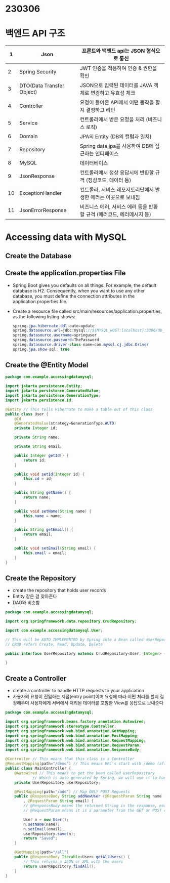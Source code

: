 # 230306

# 백엔드 API 구조

| 1 | Json | 프론트와 백엔드 api는 JSON 형식으로 통신 |
| --- | --- | --- |
| 2 | Spring Security | JWT 인증을 적용하여 인증 & 권한을 확인 |
| 3 | DTO(Data Transfer Object) | JSON으로 입력된 데이터를 JAVA 객체로 변경하고 유효성 체크 |
| 4 | Controller | 요청이 들어온 API에서 어떤 동작을 할지 결정하고 리턴 |
| 5 | Service | 컨트롤러에서 받은 요청을 처리 (비즈니스 로직) |
| 6 | Domain | JPA의 Entity (DB의 컬럼과 일치) |
| 7 | Repository | Spring data jpa를 사용하여 DB에 접근하는 인터페이스 |
| 8 | MySQL | 데이터베이스 |
| 9 | JsonResponse | 컨트롤러에서 정상 응답시에 반환할 규격 (정상코드, 데이터 등) |
| 10 | ExceptionHandler | 컨트롤러, 서비스 레포지토리단에서 발생한 에러는 이곳으로 보내짐 |
| 11 | JsonErrorResponse | 비즈니스 에러, 서비스 에러 등을 반환할 규격 (에러코드, 에러메시지 등) |

# Accessing data with MySQL

## Create the Database

## Create the application.properties File

- Spring Boot gives you defaults on all things. For example, the default database is H2. Consequently, when you want to use any other database, you must define the connection attributes in the application.properties file.
- Create a resource file called src/main/resources/application.properties, as the following listing shows:
    
    ```java
    spring.jpa.hibernate.ddl-auto=update
    spring.datasource.url=jdbc:mysql://${MYSQL_HOST:localhost}:3306/db_example
    spring.datasource.username=springuser
    spring.datasource.password=ThePassword
    spring.datasource.driver-class-name=com.mysql.cj.jdbc.Driver
    spring.jpa.show-sql: true
    ```
    

## Create the @Entity Model

```java
package com.example.accessingdatamysql;
        
import jakarta.persistence.Entity;
import jakarta.persistence.GeneratedValue;
import jakarta.persistence.GenerationType;
import jakarta.persistence.Id;

@Entity // This tells Hibernate to make a table out of this class
public class User {
    @Id
    @GeneratedValue(strategy=GenerationType.AUTO)
    private Integer id;

    private String name;

    private String email;

    public Integer getId() {
        return id;
    }

    public void setId(Integer id) {
        this.id = id;
    }

    public String getName() {
        return name;
    }

    public void setName(String name) {
        this.name = name;
    }

    public String getEmail() {
        return email;
    }

    public void setEmail(String email) {
        this.email = email;
    }
}
```

## Create the Repository

- create the repository that holds user records
- Entity 같은 걸 찾아준다
- DAO와 비슷함

```java
package com.example.accessingdatamysql;

import org.springframework.data.repository.CrudRepository;

import com.example.accessingdatamysql.User;

// This will be AUTO IMPLEMENTED by Spring into a Bean called userRepository
// CRUD refers Create, Read, Update, Delete

public interface UserRepository extends CrudRepository<User, Integer> {

}
```

## Create a Controller

- create a controller to handle HTTP requests to your application
- 사용자의 요청이 진입하는 지점(entry point)이며 요청에 따라 어떤 처리를 할지 결정해주며 사용자에게 서버에서 처리된 데이터를 포함한 View를 응답으로 보내준다

```java
package com.example.accessingdatamysql;

import org.springframework.beans.factory.annotation.Autowired;
import org.springframework.stereotype.Controller;
import org.springframework.web.bind.annotation.GetMapping;
import org.springframework.web.bind.annotation.PostMapping;
import org.springframework.web.bind.annotation.RequestMapping;
import org.springframework.web.bind.annotation.RequestParam;
import org.springframework.web.bind.annotation.ResponseBody;

@Controller // This means that this class is a Controller
@RequestMapping(path="/demo") // This means URL's start with /demo (after Application path)
public class MainController {
    @Autowired // This means to get the bean called userRepository
            // Which is auto-generated by Spring, we will use it to handle the data
    private UserRepository userRepository;

    @PostMapping(path="/add") // Map ONLY POST Requests
    public @ResponseBody String addNewUser (@RequestParam String name
        , @RequestParam String email) {
        // @ResponseBody means the returned String is the response, not a view name
        // @RequestParam means it is a parameter from the GET or POST request

        User n = new User();
        n.setName(name);
        n.setEmail(email);
        userRepository.save(n);
        return "Saved";
    }

    @GetMapping(path="/all")
    public @ResponseBody Iterable<User> getAllUsers() {
        // This returns a JSON or XML with the users
        return userRepository.findAll();
    }
}
```